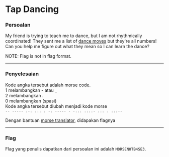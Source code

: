 # Tap Dancing

### Persoalan

My friend is trying to teach me to dance, but I am not rhythmically coordinated! They sent me a list of [dance moves](https://static.tjctf.org/518d6851c71c5482dbd5bbe812b678684238c8f4e9e9b3d95a188f7db83a0870_cipher.txt) but they're all numbers! Can you help me figure out what they mean so I can learn the dance?

NOTE: Flag is not in flag format.
____________________________________

### Penyelesaian

Kode angka tersebut adalah morse code. <br>
1 melambangkan - atau _ <br>
2 melambangkan . <br>
0 melambangkan (spasi) <br>
Kode angka tersebut diubah menjadi kode morse <br>
`-- ----- .-. ... . -. ----- - -... ....- ... . ...--`

Dengan bantuan [morse translator](https://morsecode.world/international/translator.html), didapakan flagnya
____________________________________

### Flag

Flag yang penulis dapatkan dari persoalan ini adalah `M0RSEN0TB4SE3`.
